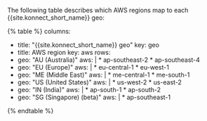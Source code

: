 The following table describes which AWS regions map to each {{site.konnect_short_name}} geo:

<!--vale off-->
{% table %}
columns:
  - title: "{{site.konnect_short_name}} geo"
    key: geo
  - title: AWS region
    key: aws
rows:
  - geo: "AU (Australia)"
    aws: |
        * ap-southeast-2
        * ap-southeast-4
  - geo: "EU (Europe)"
    aws: |
        * eu-central-1
        * eu-west-1
  - geo: "ME (Middle East)"
    aws: |
        * me-central-1
        * me-south-1
  - geo: "US (United States)"
    aws: |
        * us-west-2
        * us-east-2
  - geo: "IN (India)"
    aws: |
        * ap-south-1
        * ap-south-2
  - geo: "SG (Singapore) (beta)"
    aws: |
        * ap-southeast-1

{% endtable %}
<!--vale on-->